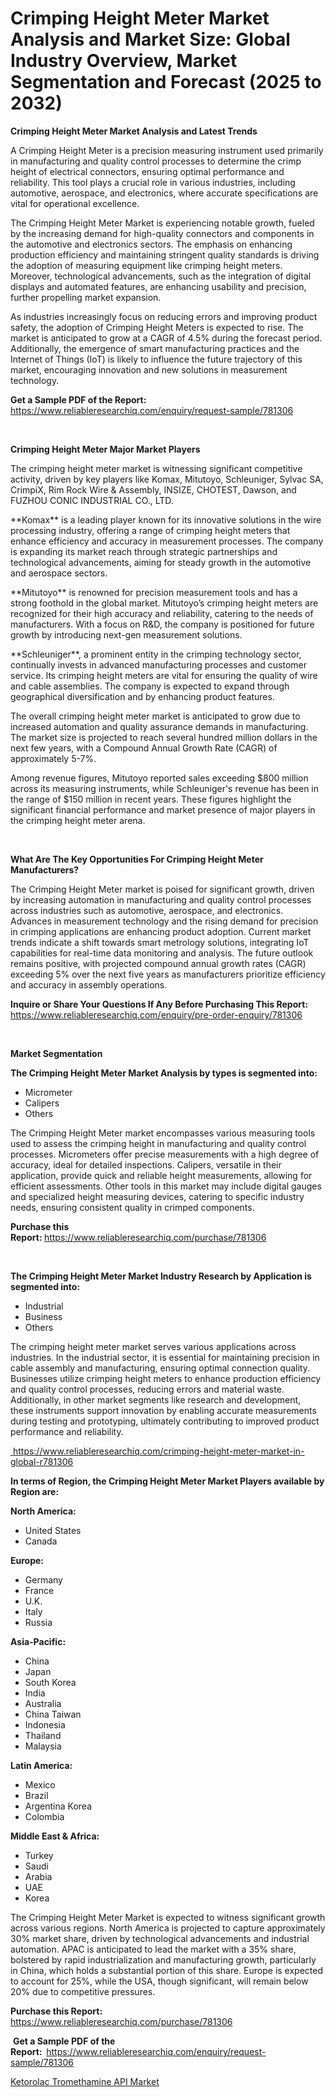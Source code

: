 <p><h1>Crimping Height Meter Market Analysis and Market Size: Global Industry Overview, Market Segmentation and Forecast (2025 to 2032)</h1></p><p><strong>Crimping Height Meter Market Analysis and Latest Trends</strong></p>
<p><p>A Crimping Height Meter is a precision measuring instrument used primarily in manufacturing and quality control processes to determine the crimp height of electrical connectors, ensuring optimal performance and reliability. This tool plays a crucial role in various industries, including automotive, aerospace, and electronics, where accurate specifications are vital for operational excellence.</p><p>The Crimping Height Meter Market is experiencing notable growth, fueled by the increasing demand for high-quality connectors and components in the automotive and electronics sectors. The emphasis on enhancing production efficiency and maintaining stringent quality standards is driving the adoption of measuring equipment like crimping height meters. Moreover, technological advancements, such as the integration of digital displays and automated features, are enhancing usability and precision, further propelling market expansion.</p><p>As industries increasingly focus on reducing errors and improving product safety, the adoption of Crimping Height Meters is expected to rise. The market is anticipated to grow at a CAGR of 4.5% during the forecast period. Additionally, the emergence of smart manufacturing practices and the Internet of Things (IoT) is likely to influence the future trajectory of this market, encouraging innovation and new solutions in measurement technology.</p></p>
<p><strong>Get a Sample PDF of the Report:&nbsp;</strong> <a href="https://www.reliableresearchiq.com/enquiry/request-sample/781306?utm_campaign=2282&utm_medium=2&utm_source=Github&utm_content=ia&utm_term=26032025&utm_id=crimping-height-meter">https://www.reliableresearchiq.com/enquiry/request-sample/781306</a></p>
<p>&nbsp;</p>
<p><strong>Crimping Height Meter Major Market Players</strong></p>
<p><p>The crimping height meter market is witnessing significant competitive activity, driven by key players like Komax, Mitutoyo, Schleuniger, Sylvac SA, CrimpiX, Rim Rock Wire & Assembly, INSIZE, CHOTEST, Dawson, and FUZHOU CONIC INDUSTRIAL CO., LTD. </p><p>**Komax** is a leading player known for its innovative solutions in the wire processing industry, offering a range of crimping height meters that enhance efficiency and accuracy in measurement processes. The company is expanding its market reach through strategic partnerships and technological advancements, aiming for steady growth in the automotive and aerospace sectors.</p><p>**Mitutoyo** is renowned for precision measurement tools and has a strong foothold in the global market. Mitutoyo’s crimping height meters are recognized for their high accuracy and reliability, catering to the needs of manufacturers. With a focus on R&D, the company is positioned for future growth by introducing next-gen measurement solutions.</p><p>**Schleuniger**, a prominent entity in the crimping technology sector, continually invests in advanced manufacturing processes and customer service. Its crimping height meters are vital for ensuring the quality of wire and cable assemblies. The company is expected to expand through geographical diversification and by enhancing product features.</p><p>The overall crimping height meter market is anticipated to grow due to increased automation and quality assurance demands in manufacturing. The market size is projected to reach several hundred million dollars in the next few years, with a Compound Annual Growth Rate (CAGR) of approximately 5-7%.</p><p>Among revenue figures, Mitutoyo reported sales exceeding $800 million across its measuring instruments, while Schleuniger's revenue has been in the range of $150 million in recent years. These figures highlight the significant financial performance and market presence of major players in the crimping height meter arena.</p></p>
<p>&nbsp;</p>
<p><strong>What Are The Key Opportunities For Crimping Height Meter Manufacturers?</strong></p>
<p><p>The Crimping Height Meter market is poised for significant growth, driven by increasing automation in manufacturing and quality control processes across industries such as automotive, aerospace, and electronics. Advances in measurement technology and the rising demand for precision in crimping applications are enhancing product adoption. Current market trends indicate a shift towards smart metrology solutions, integrating IoT capabilities for real-time data monitoring and analysis. The future outlook remains positive, with projected compound annual growth rates (CAGR) exceeding 5% over the next five years as manufacturers prioritize efficiency and accuracy in assembly operations.</p></p>
<p><strong>Inquire or Share Your Questions If Any Before Purchasing This Report:</strong> <a href="https://www.reliableresearchiq.com/enquiry/pre-order-enquiry/781306?utm_campaign=2282&utm_medium=2&utm_source=Github&utm_content=ia&utm_term=26032025&utm_id=crimping-height-meter">https://www.reliableresearchiq.com/enquiry/pre-order-enquiry/781306</a></p>
<p>&nbsp;</p>
<p><strong>Market Segmentation</strong></p>
<p><strong>The Crimping Height Meter Market Analysis by types is segmented into:</strong></p>
<p><ul><li>Micrometer</li><li>Calipers</li><li>Others</li></ul></p>
<p><p>The Crimping Height Meter market encompasses various measuring tools used to assess the crimping height in manufacturing and quality control processes. Micrometers offer precise measurements with a high degree of accuracy, ideal for detailed inspections. Calipers, versatile in their application, provide quick and reliable height measurements, allowing for efficient assessments. Other tools in this market may include digital gauges and specialized height measuring devices, catering to specific industry needs, ensuring consistent quality in crimped components.</p></p>
<p><strong>Purchase this Report:&nbsp;</strong><a href="https://www.reliableresearchiq.com/purchase/781306?utm_campaign=2282&utm_medium=2&utm_source=Github&utm_content=ia&utm_term=26032025&utm_id=crimping-height-meter">https://www.reliableresearchiq.com/purchase/781306</a></p>
<p>&nbsp;</p>
<p><strong>The Crimping Height Meter Market Industry Research by Application is segmented into:</strong></p>
<p><ul><li>Industrial</li><li>Business</li><li>Others</li></ul></p>
<p><p>The crimping height meter market serves various applications across industries. In the industrial sector, it is essential for maintaining precision in cable assembly and manufacturing, ensuring optimal connection quality. Businesses utilize crimping height meters to enhance production efficiency and quality control processes, reducing errors and material waste. Additionally, in other market segments like research and development, these instruments support innovation by enabling accurate measurements during testing and prototyping, ultimately contributing to improved product performance and reliability.</p></p>
<p><a href="https://www.reliableresearchiq.com/crimping-height-meter-market-in-global-r781306?utm_campaign=2282&utm_medium=2&utm_source=Github&utm_content=ia&utm_term=26032025&utm_id=crimping-height-meter">&nbsp;https://www.reliableresearchiq.com/crimping-height-meter-market-in-global-r781306</a></p>
<p><strong>In terms of Region, the Crimping Height Meter Market Players available by Region are:</strong></p>
<p>
    <p> <strong> North America: </strong>
        <ul>
            <li>United States</li>
            <li>Canada</li>
        </ul>
        </p> 
    <p> <strong> Europe: </strong>
        <ul>
            <li>Germany</li>
            <li>France</li>
            <li>U.K.</li>
            <li>Italy</li>
            <li>Russia</li>
        </ul>
        </p> 
    <p> <strong> Asia-Pacific: </strong>
        <ul>
            <li>China</li>
            <li>Japan</li>
            <li>South Korea</li>
            <li>India</li>
            <li>Australia</li>
            <li>China Taiwan</li>
            <li>Indonesia</li>
            <li>Thailand</li>
            <li>Malaysia</li>
        </ul>
        </p> 
    <p> <strong> Latin America: </strong>
        <ul>
            <li>Mexico</li>
            <li>Brazil</li>
            <li>Argentina Korea</li>
            <li>Colombia</li>
        </ul>
        </p> 
    <p> <strong> Middle East & Africa: </strong>
        <ul>
            <li>Turkey</li>
            <li>Saudi</li>
            <li>Arabia</li>
            <li>UAE</li>
            <li>Korea</li>
        </ul>
    </p>
    </p>
<p><p>The Crimping Height Meter Market is expected to witness significant growth across various regions. North America is projected to capture approximately 30% market share, driven by technological advancements and industrial automation. APAC is anticipated to lead the market with a 35% share, bolstered by rapid industrialization and manufacturing growth, particularly in China, which holds a substantial portion of this share. Europe is expected to account for 25%, while the USA, though significant, will remain below 20% due to competitive pressures.</p></p>
<p><strong>Purchase this Report: </strong><a href="https://www.reliableresearchiq.com/purchase/781306?utm_campaign=2282&utm_medium=2&utm_source=Github&utm_content=ia&utm_term=26032025&utm_id=crimping-height-meter">https://www.reliableresearchiq.com/purchase/781306</a></p>
<p>&nbsp;<strong>Get a Sample PDF of the Report:&nbsp;&nbsp;</strong><a href="https://www.reliableresearchiq.com/enquiry/request-sample/781306?utm_campaign=2282&utm_medium=2&utm_source=Github&utm_content=ia&utm_term=26032025&utm_id=crimping-height-meter">https://www.reliableresearchiq.com/enquiry/request-sample/781306</a></p>
<p><strong></strong></p>
<p><p><a href="https://github.com/NargisHussain432/Market-Research-Report-List-2/blob/main/ketorolac-tromethamine-api-market.md?utm_campaign=2282&utm_medium=2&utm_source=Github&utm_content=ia&utm_term=26032025&utm_id=crimping-height-meter">Ketorolac Tromethamine API Market</a></p></p>